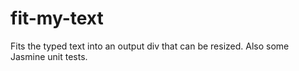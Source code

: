 # fit-my-text

Fits the typed text into an output div that can be resized. Also some Jasmine unit tests.
